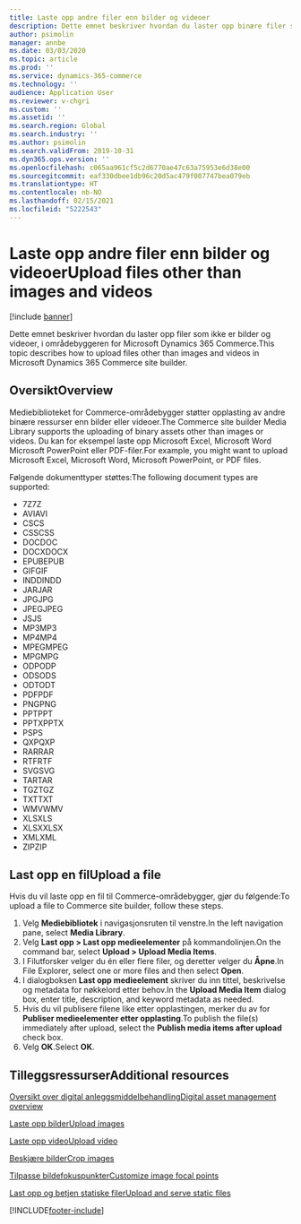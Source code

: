 ```yaml
---
title: Laste opp andre filer enn bilder og videoer
description: Dette emnet beskriver hvordan du laster opp binære filer som ikke er bilder og videoer, i områdebyggeren for Microsoft Dynamics 365 Commerce.
author: psimolin
manager: annbe
ms.date: 03/03/2020
ms.topic: article
ms.prod: ''
ms.service: dynamics-365-commerce
ms.technology: ''
audience: Application User
ms.reviewer: v-chgri
ms.custom: ''
ms.assetid: ''
ms.search.region: Global
ms.search.industry: ''
ms.author: psimolin
ms.search.validFrom: 2019-10-31
ms.dyn365.ops.version: ''
ms.openlocfilehash: c065aa961cf5c2d6770ae47c63a75953e6d38e00
ms.sourcegitcommit: eaf330dbee1db96c20d5ac479f007747bea079eb
ms.translationtype: HT
ms.contentlocale: nb-NO
ms.lasthandoff: 02/15/2021
ms.locfileid: "5222543"
---
```

# <a name="upload-files-other-than-images-and-videos"></a><span data-ttu-id="97482-103">Laste opp andre filer enn bilder og videoer</span><span class="sxs-lookup"><span data-stu-id="97482-103">Upload files other than images and videos</span></span>

[!include [banner](includes/banner.md)]

<span data-ttu-id="97482-104">Dette emnet beskriver hvordan du laster opp filer som ikke er bilder og videoer, i områdebyggeren for Microsoft Dynamics 365 Commerce.</span><span class="sxs-lookup"><span data-stu-id="97482-104">This topic describes how to upload files other than images and videos in Microsoft Dynamics 365 Commerce site builder.</span></span>

## <a name="overview"></a><span data-ttu-id="97482-105">Oversikt</span><span class="sxs-lookup"><span data-stu-id="97482-105">Overview</span></span>

<span data-ttu-id="97482-106">Mediebiblioteket for Commerce-områdebygger støtter opplasting av andre binære ressurser enn bilder eller videoer.</span><span class="sxs-lookup"><span data-stu-id="97482-106">The Commerce site builder Media Library supports the uploading of binary assets other than images or videos.</span></span> <span data-ttu-id="97482-107">Du kan for eksempel laste opp Microsoft Excel, Microsoft Word Microsoft PowerPoint eller PDF-filer.</span><span class="sxs-lookup"><span data-stu-id="97482-107">For example, you might want to upload Microsoft Excel, Microsoft Word, Microsoft PowerPoint, or PDF files.</span></span>

<span data-ttu-id="97482-108">Følgende dokumenttyper støttes:</span><span class="sxs-lookup"><span data-stu-id="97482-108">The following document types are supported:</span></span>
- <span data-ttu-id="97482-109">7Z</span><span class="sxs-lookup"><span data-stu-id="97482-109">7Z</span></span>
- <span data-ttu-id="97482-110">AVI</span><span class="sxs-lookup"><span data-stu-id="97482-110">AVI</span></span>
- <span data-ttu-id="97482-111">CS</span><span class="sxs-lookup"><span data-stu-id="97482-111">CS</span></span>
- <span data-ttu-id="97482-112">CSS</span><span class="sxs-lookup"><span data-stu-id="97482-112">CSS</span></span>
- <span data-ttu-id="97482-113">DOC</span><span class="sxs-lookup"><span data-stu-id="97482-113">DOC</span></span>
- <span data-ttu-id="97482-114">DOCX</span><span class="sxs-lookup"><span data-stu-id="97482-114">DOCX</span></span>
- <span data-ttu-id="97482-115">EPUB</span><span class="sxs-lookup"><span data-stu-id="97482-115">EPUB</span></span>
- <span data-ttu-id="97482-116">GIF</span><span class="sxs-lookup"><span data-stu-id="97482-116">GIF</span></span>
- <span data-ttu-id="97482-117">INDD</span><span class="sxs-lookup"><span data-stu-id="97482-117">INDD</span></span>
- <span data-ttu-id="97482-118">JAR</span><span class="sxs-lookup"><span data-stu-id="97482-118">JAR</span></span>
- <span data-ttu-id="97482-119">JPG</span><span class="sxs-lookup"><span data-stu-id="97482-119">JPG</span></span>
- <span data-ttu-id="97482-120">JPEG</span><span class="sxs-lookup"><span data-stu-id="97482-120">JPEG</span></span>
- <span data-ttu-id="97482-121">JS</span><span class="sxs-lookup"><span data-stu-id="97482-121">JS</span></span>
- <span data-ttu-id="97482-122">MP3</span><span class="sxs-lookup"><span data-stu-id="97482-122">MP3</span></span>
- <span data-ttu-id="97482-123">MP4</span><span class="sxs-lookup"><span data-stu-id="97482-123">MP4</span></span>
- <span data-ttu-id="97482-124">MPEG</span><span class="sxs-lookup"><span data-stu-id="97482-124">MPEG</span></span>
- <span data-ttu-id="97482-125">MPG</span><span class="sxs-lookup"><span data-stu-id="97482-125">MPG</span></span>
- <span data-ttu-id="97482-126">ODP</span><span class="sxs-lookup"><span data-stu-id="97482-126">ODP</span></span>
- <span data-ttu-id="97482-127">ODS</span><span class="sxs-lookup"><span data-stu-id="97482-127">ODS</span></span>
- <span data-ttu-id="97482-128">ODT</span><span class="sxs-lookup"><span data-stu-id="97482-128">ODT</span></span>
- <span data-ttu-id="97482-129">PDF</span><span class="sxs-lookup"><span data-stu-id="97482-129">PDF</span></span>
- <span data-ttu-id="97482-130">PNG</span><span class="sxs-lookup"><span data-stu-id="97482-130">PNG</span></span>
- <span data-ttu-id="97482-131">PPT</span><span class="sxs-lookup"><span data-stu-id="97482-131">PPT</span></span>
- <span data-ttu-id="97482-132">PPTX</span><span class="sxs-lookup"><span data-stu-id="97482-132">PPTX</span></span>
- <span data-ttu-id="97482-133">PS</span><span class="sxs-lookup"><span data-stu-id="97482-133">PS</span></span>
- <span data-ttu-id="97482-134">QXP</span><span class="sxs-lookup"><span data-stu-id="97482-134">QXP</span></span>
- <span data-ttu-id="97482-135">RAR</span><span class="sxs-lookup"><span data-stu-id="97482-135">RAR</span></span>
- <span data-ttu-id="97482-136">RTF</span><span class="sxs-lookup"><span data-stu-id="97482-136">RTF</span></span>
- <span data-ttu-id="97482-137">SVG</span><span class="sxs-lookup"><span data-stu-id="97482-137">SVG</span></span>
- <span data-ttu-id="97482-138">TAR</span><span class="sxs-lookup"><span data-stu-id="97482-138">TAR</span></span>
- <span data-ttu-id="97482-139">TGZ</span><span class="sxs-lookup"><span data-stu-id="97482-139">TGZ</span></span>
- <span data-ttu-id="97482-140">TXT</span><span class="sxs-lookup"><span data-stu-id="97482-140">TXT</span></span>
- <span data-ttu-id="97482-141">WMV</span><span class="sxs-lookup"><span data-stu-id="97482-141">WMV</span></span>
- <span data-ttu-id="97482-142">XLS</span><span class="sxs-lookup"><span data-stu-id="97482-142">XLS</span></span>
- <span data-ttu-id="97482-143">XLSX</span><span class="sxs-lookup"><span data-stu-id="97482-143">XLSX</span></span>
- <span data-ttu-id="97482-144">XML</span><span class="sxs-lookup"><span data-stu-id="97482-144">XML</span></span>
- <span data-ttu-id="97482-145">ZIP</span><span class="sxs-lookup"><span data-stu-id="97482-145">ZIP</span></span>

## <a name="upload-a-file"></a><span data-ttu-id="97482-146">Last opp en fil</span><span class="sxs-lookup"><span data-stu-id="97482-146">Upload a file</span></span>

<span data-ttu-id="97482-147">Hvis du vil laste opp en fil til Commerce-områdebygger, gjør du følgende:</span><span class="sxs-lookup"><span data-stu-id="97482-147">To upload a file to Commerce site builder, follow these steps.</span></span>

1. <span data-ttu-id="97482-148">Velg **Mediebibliotek** i navigasjonsruten til venstre.</span><span class="sxs-lookup"><span data-stu-id="97482-148">In the left navigation pane, select **Media Library**.</span></span>
1. <span data-ttu-id="97482-149">Velg **Last opp \> Last opp medieelementer** på kommandolinjen.</span><span class="sxs-lookup"><span data-stu-id="97482-149">On the command bar, select **Upload \> Upload Media Items**.</span></span>
1. <span data-ttu-id="97482-150">I Filutforsker velger du én eller flere filer, og deretter velger du **Åpne**.</span><span class="sxs-lookup"><span data-stu-id="97482-150">In File Explorer, select one or more files and then select **Open**.</span></span>
1. <span data-ttu-id="97482-151">I dialogboksen **Last opp medieelement** skriver du inn tittel, beskrivelse og metadata for nøkkelord etter behov.</span><span class="sxs-lookup"><span data-stu-id="97482-151">In the **Upload Media Item** dialog box, enter title, description, and keyword metadata as needed.</span></span>
1. <span data-ttu-id="97482-152">Hvis du vil publisere filene like etter opplastingen, merker du av for **Publiser medieelementer etter opplasting**.</span><span class="sxs-lookup"><span data-stu-id="97482-152">To publish the file(s) immediately after upload, select the **Publish media items after upload** check box.</span></span>
1. <span data-ttu-id="97482-153">Velg **OK**.</span><span class="sxs-lookup"><span data-stu-id="97482-153">Select **OK**.</span></span>

## <a name="additional-resources"></a><span data-ttu-id="97482-154">Tilleggsressurser</span><span class="sxs-lookup"><span data-stu-id="97482-154">Additional resources</span></span>

[<span data-ttu-id="97482-155">Oversikt over digital anleggsmiddelbehandling</span><span class="sxs-lookup"><span data-stu-id="97482-155">Digital asset management overview</span></span>](dam-overview.md)

[<span data-ttu-id="97482-156">Laste opp bilder</span><span class="sxs-lookup"><span data-stu-id="97482-156">Upload images</span></span>](dam-upload-images.md)

[<span data-ttu-id="97482-157">Laste opp video</span><span class="sxs-lookup"><span data-stu-id="97482-157">Upload video</span></span>](dam-upload-video.md)

[<span data-ttu-id="97482-158">Beskjære bilder</span><span class="sxs-lookup"><span data-stu-id="97482-158">Crop images</span></span>](dam-crop-images.md)

[<span data-ttu-id="97482-159">Tilpasse bildefokuspunkter</span><span class="sxs-lookup"><span data-stu-id="97482-159">Customize image focal points</span></span>](dam-custom-focal-point.md)

[<span data-ttu-id="97482-160">Last opp og betjen statiske filer</span><span class="sxs-lookup"><span data-stu-id="97482-160">Upload and serve static files</span></span>](upload-serve-static-files.md)


[!INCLUDE[footer-include](../includes/footer-banner.md)]